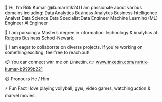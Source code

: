 👋 Hi, I’m Ritik Kumar (@kumarritik24)
I am passionate about various domains including:
Data Analytics
Business Analytics 
Business Intelligence Analyst 
Data Science
Data Specialist 
Data Engineer
Machine Learning (ML) Engineer
AI Engineer

🌱 I am pursuing a Master’s degree in Information Technology & Analytics at Rutgers Business School-Newark.

💞️ I am eager to collaborate on diverse projects. If you're working on something exciting, feel free to reach out!

📫 You can connect with me on LinkedIn.
👉 www.linkedin.com/in/ritik-kumar-b9999b221

😄 Pronouns
He / Him

⚡ Fun Fact
I love playing vollyball, gym, video games, watching action & marvel movies.

<!---
kumarritik24/kumarritik24 is a ✨ special ✨ repository because its `README.md` (this file) appears on your GitHub profile.
You can click the Preview link to take a look at your changes.
--->
